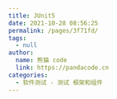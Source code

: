 ```yaml
---
title: JUnit5
date: 2021-10-28 08:56:25
permalink: /pages/3f71fd/
tags: 
  - null
author: 
  name: 熊猫 code
  link: https://pandacode.cn
categories: 
  - 软件测试 - 测试 框架和组件
---
```

